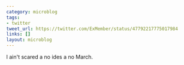 ```yaml
---
category: microblog
tags:
- twitter
tweet_url: https://twitter.com/ExMember/status/47792217775017984
links: []
layout: microblog
---
```

I ain't scared a no ides a no March.
